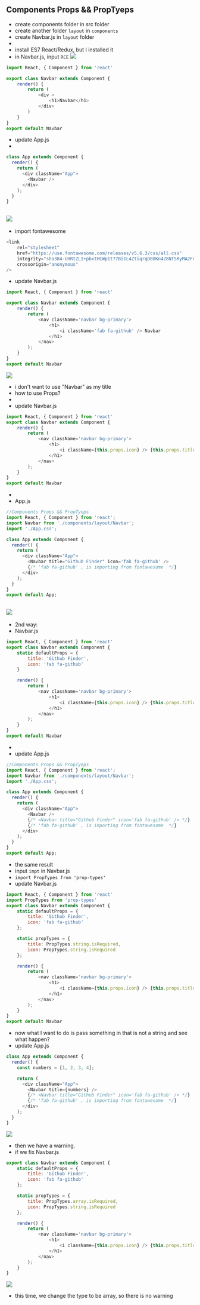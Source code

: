 ## Components Props && PropTyeps
- create components folder in src folder
- create another folder `layout` in `components`
- create Navbar.js in `layout` folder
- 
- install ES7 React/Redux, but I installed it
- in Navbar.js, input `RCE` 
![](img/2019-12-26-12-04-45.png)
```js
import React, { Component } from 'react'

export class Navbar extends Component {
    render() {
        return (
            <div >
                <h1>Navbar</h1>
            </div>
        )
    }
}
export default Navbar
```
- update App.js
- 
```js
class App extends Component {
  render() {
    return (
      <div className="App">
        <Navbar />
      </div>
    );
  }
}
```
![](img/2019-12-26-12-08-16.png)
---
- import fontawesome
```js
<link 
    rel="stylesheet" 
    href="https://use.fontawesome.com/releases/v5.6.3/css/all.css" 
    integrity="sha384-UHRtZLI+pbxtHCWp1t77Bi1L4ZtiqrqD80Kn4Z8NTSRyMA2Fd33n5dQ8lWUE00s/" 
    crossorigin="anonymous"
/>
```
- update Navbar.js
```js
import React, { Component } from 'react'

export class Navbar extends Component {
    render() {
        return (
            <nav className='navbar bg-primary'>
                <h1>
                    <i className='fab fa-github' /> Navbar
                </h1>
            </nav>
        );
    }
}
export default Navbar
```
![](img/2019-12-26-13-02-03.png)
- i don't want to use "Navbar" as my title
- how to use Props?
- 
- update Navbar.js
```js
import React, { Component } from 'react'
export class Navbar extends Component {
    render() {
        return (
            <nav className='navbar bg-primary'>
                <h1>
                    <i className={this.props.icon} /> {this.props.title}
                </h1>
            </nav>
        );
    }
}
export default Navbar
```
-
- App.js
```js
//Components Props && PropTyeps
import React, { Component } from 'react';
import Navbar from './components/layout/Navbar';
import './App.css';

class App extends Component {
  render() {
    return (
      <div className="App">
        <Navbar title="Github Finder" icon='fab fa-github' />
        {/* 'fab fa-github' , is importing from fontawesome  */}
      </div>
    );
  }
}
export default App;
```
![](img/2019-12-26-13-56-34.png)
---

- 2nd way:
- Navbar.js
```js
import React, { Component } from 'react'
export class Navbar extends Component {
    static defaultProps = {
        title: 'Github Finder',
        icon: 'fab fa-github'
    }

    render() {
        return (
            <nav className='navbar bg-primary'>
                <h1>
                    <i className={this.props.icon} /> {this.props.title}
                </h1>
            </nav>
        );
    }
}
export default Navbar
```
-
- update App.js
```js
//Components Props && PropTyeps
import React, { Component } from 'react';
import Navbar from './components/layout/Navbar';
import './App.css';

class App extends Component {
  render() {
    return (
      <div className="App">
        <Navbar />
        {/* <Navbar title="Github Finder" icon='fab fa-github' /> */}
        {/* 'fab fa-github' , is importing from fontawesome  */}
      </div>
    );
  }
}
export default App;
```
- the same result
- input `impt` in Navbar.js
- `import PropTypes from 'prop-types'`
- update Navbar.js
```js
import React, { Component } from 'react'
import PropTypes from 'prop-types'
export class Navbar extends Component {
    static defaultProps = {
        title: 'Github Finder',
        icon: 'fab fa-github'
    };

    static propTypes = {
        title: PropTypes.string.isRequired,
        icon: PropTypes.string.isRequired
    };

    render() {
        return (
            <nav className='navbar bg-primary'>
                <h1>
                    <i className={this.props.icon} /> {this.props.title}
                </h1>
            </nav>
        );
    }
}
export default Navbar
```
- now what I want to do is pass something in that is not a string and see what happen?
- update App.js
```js
class App extends Component {
  render() {
    const numbers = [1, 2, 3, 4];

    return (
      <div className="App">
        <Navbar title={numbers} />
        {/* <Navbar title="Github Finder" icon='fab fa-github' /> */}
        {/* 'fab fa-github' , is importing from fontawesome  */}
      </div>
    );
  }
}
```
![](img/2019-12-26-14-11-21.png)
- then we have a warning.
- if we fix Navbar.js
```js
export class Navbar extends Component {
    static defaultProps = {
        title: 'Github Finder',
        icon: 'fab fa-github'
    };

    static propTypes = {
        title: PropTypes.array.isRequired,
        icon: PropTypes.string.isRequired
    };

    render() {
        return (
            <nav className='navbar bg-primary'>
                <h1>
                    <i className={this.props.icon} /> {this.props.title}
                </h1>
            </nav>
        );
    }
}
```
![](img/2019-12-26-14-12-45.png)
- this time, we change the type to be array, so there is no warning
